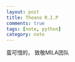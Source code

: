 ```yaml
---
layout: post
title: Theano R.I.P
comments: true
tags: [note, python]
category: note
---
```



蛮可惜的， 致敬MILA团队




